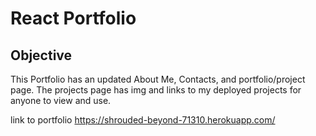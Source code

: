 # React Portfolio

## Objective

This Portfolio has an updated About Me, Contacts, and portfolio/project page. The projects page has img and links to my deployed projects for anyone to view and use.

link to portfolio https://shrouded-beyond-71310.herokuapp.com/